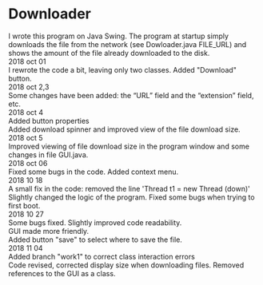 # Downloader
I wrote this program on Java Swing. The program at startup simply downloads the file from the network (see Dowloader.java FILE_URL) and shows the amount of the file already downloaded to the disk.<br />
2018 oct 01  
I rewrote the code a bit, leaving only two classes. Added "Download" button.  
2018 oct 2,3  
Some changes have been added: the “URL” field and the “extension” field, etc.  
2018 oct 4  
Added button properties  
Added download spinner and improved view of the file download size.  
2018 oct 5  
Improved viewing of file download size in the program window and some changes
in file GUI.java.  
2018 oct 06  
Fixed some bugs in the code. Added context menu.  
2018 10 18  
A small fix in the code: removed the line 'Thread t1 = new Thread (down)'  
Slightly changed the logic of the program. Fixed some bugs when trying to first boot.  
2018 10 27  
Some bugs fixed. Slightly improved code readability.  
GUI made more friendly.  
Added button "save" to select where to save the file.  
2018 11 04  
Added branch "work1" to correct class interaction errors  
Code revised, corrected display size when downloading files. Removed references to the GUI as a class.
